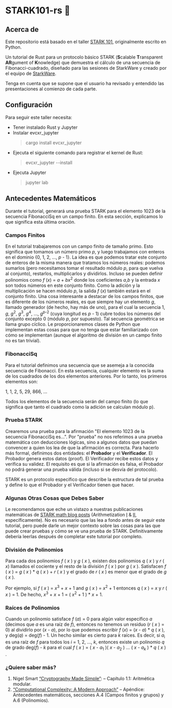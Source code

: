 # STARK101-rs 🦀

## Acerca de

Este repositorio está basado en el taller [STARK 101](https://github.com/starkware-industries/stark101), originalmente escrito en Python.

Un tutorial de Rust para un protocolo básico STARK (**S**calable **T**ransparent **AR**gument of **K**nowledge) que demuestra el cálculo de una secuencia de Fibonacci-cuadrado, diseñado para las sesiones de StarkWare y creado por el equipo de [StarkWare](https://starkware.co).

Tenga en cuenta que se supone que el usuario ha revisado y entendido las presentaciones al comienzo de cada parte.

## Configuración

Para seguir este taller necesita:

- Tener instalado Rust y Jupyter
- Instalar evcxr_jupyter
  > cargo install evcxr_jupyter
- Ejecuta el siguiente comando para registrar el kernel de Rust:
  > evcxr_jupyter --install
- Ejecuta Jupyter
  > jupyter lab

## Antecedentes Matemáticos

Durante el tutorial, generará una prueba STARK para el elemento 1023 de la
secuencia FibonacciSq en un campo finito. En esta sección, explicamos lo que significa esta última oración.

### Campos Finitos

En el tutorial trabajaremos con un campo finito de tamaño primo. Esto significa que tomamos un número primo _p_, y luego trabajamos con enteros en el dominio {0, 1, 2, ..., _p_ - 1}. La idea es que podemos tratar este conjunto de enteros de la misma manera que tratamos los números reales: podemos sumarlos (pero necesitamos tomar el resultado módulo _p_, para que vuelva al conjunto), restarlos, multiplicarlos y dividirlos. Incluso se pueden definir polinomios como _f_ (_x_) = _a_ + _bx_<sup>2</sup> donde los coeficientes _a_,_b_ y la entrada _x_ son todos números en este conjunto finito. Como la adición y la multiplicación se hacen módulo _p_, la salida _f_ (_x_) también estará en el conjunto finito. Una cosa interesante a destacar de los campos finitos, que es diferente de los números reales, es que siempre hay un elemento _g_, llamado generador (de hecho, hay más de uno), para el cual la secuencia 1, _g_, _g_<sup>2</sup>, _g_<sup>3</sup>, _g_<sup>4</sup>, ..., _g_<sup>p-2</sup> (cuya longitud es _p_ - 1) cubre todos los números del conjunto excepto 0 (módulo _p_, por supuesto). Tal secuencia geométrica se llama grupo cíclico. Le proporcionaremos clases de Python que implementan estas cosas para que no tenga que estar familiarizado con cómo se implementan (aunque el algoritmo de división en un campo finito no es tan trivial).

### FibonacciSq

Para el tutorial definimos una secuencia que se asemeja a la conocida secuencia de Fibonacci. En esta secuencia, cualquier elemento es la suma de los cuadrados de los dos elementos anteriores. Por lo tanto, los primeros elementos son:

1, 1, 2, 5, 29, 866, ...

Todos los elementos de la secuencia serán del campo finito (lo que significa que tanto el cuadrado como la adición se calculan módulo p).

### Prueba STARK

Crearemos una prueba para la afirmación "El elemento 1023 de la secuencia FibonacciSq es...". Por "prueba" no nos referimos a una prueba matemática con deducciones lógicas, sino a algunos datos que puedan convencer a quien los lea de que la afirmación es correcta. Para hacerlo más formal, definimos dos entidades: el **Probador** y el **Verificador**. El Probador genera estos datos (proof). El Verificador recibe estos datos y verifica su validez. El requisito es que si la afirmación es falsa, el Probador no podrá generar una prueba válida (incluso si se desvía del protocolo).

STARK es un protocolo específico que describe la estructura de tal prueba y define lo que el Probador y el Verificador tienen que hacer.

### Algunas Otras Cosas que Debes Saber

Le recomendamos que eche un vistazo a nuestras publicaciones matemáticas de [STARK math blog
posts](https://medium.com/starkware/tagged/stark-math) (Arithmetization
[I](https://medium.com/starkware/arithmetization-i-15c046390862) &
[II](https://medium.com/starkware/arithmetization-ii-403c3b3f4355), específicamente). No es necesario que las lea a fondo antes de seguir este tutorial, pero puede darle un mejor contexto sobre las cosas para las que puede crear pruebas y cómo se ve una prueba de STARK. Definitivamente debería leerlas después de completar este tutorial por completo.

### División de Polinomios

Para cada dos polinomios _f_ ( _x_ ) y _g_ ( _x_ ), existen dos polinomios _q_ ( _x_ ) y
_r_ ( _x_) llamados el cociente y el resto de la división  _f_ ( _x_ ) por _g_ ( _x_ ). Satisfacen _f_ ( _x_ ) = _g_ ( _x_ ) \* _q_ ( _x_ ) + _r_ ( _x_ ) y el grado de  _r_ ( _x_ ) es menor que el grado de _g_ ( _x_ ).

Por ejemplo, si _f_ ( _x_ ) = _x_<sup>3</sup> + _x_ + 1 and _g_ ( _x_ ) = _x_<sup>2</sup> + 1 entonces
_q_ ( _x_ ) = _x_ y _r_ ( _x_ ) = 1. De hecho, _x_<sup>3</sup> + _x_ + 1 = ( _x_<sup>2</sup> + 1 )
\* _x_ + 1.

### Raíces de Polinomios

Cuando un polinomio satisface _f_ (_a_) = 0 para algún valor específico _a_ (decimos que _a_ es una raíz de _f_), entonces no tenemos un residuo (_r_ ( _x_ ) = 0) al dividirlo por  (_x_ - _a_), por lo que podemos escribir _f_ (_x_) = (_x_ - _a_) \* _q_ ( _x_ ), y deg(_q_) = deg(_f_) - 1. Un hecho similar es cierto para _k_ raíces. Es decir, si _a_<sub>i</sub> es una raíz de _f_ para todos los _i_ = 1, 2, …, _k_, entonces existe un polinomio _q_ de grado deg(_f_) - _k_ para el cual  _f_ ( _x_ ) = ( _x_ - _a_<sub>1</sub> )( _x_ -
_a_<sub>2</sub> ) … ( _x_ - _a_<sub>_k_</sub> ) \* _q_ ( _x_ ) .

### ¿Quiere saber más?

1. Nigel Smart [“Cryptography Made Simple”](https://www.cs.umd.edu/~waa/414-F11/IntroToCrypto.pdf): 
   – Capítulo 1.1: Aritmética modular.
2. [“Computational Complexity: A Modern
   Approach”](http://theory.cs.princeton.edu/complexity/book.pdf) –  Apéndice: Antecedentes matemáticos, secciones A.4 (Campos finitos y grupos) y A.6 (Polinomios).
